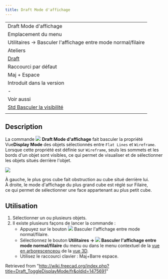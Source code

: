 ```yaml
---
title: Draft Mode d'affichage
---
```

|  |
| --- |
| Draft Mode d'affichage |
| Emplacement du menu |
| Utilitaires → Basculer l'affichage entre mode normal/filaire |
| Ateliers |
| [Draft](/Draft_Workbench/fr "Draft Workbench/fr") |
| Raccourci par défaut |
| Maj + Espace |
| Introduit dans la version |
| - |
| Voir aussi |
| [Std Basculer la visibilité](/Std_ToggleVisibility/fr "Std ToggleVisibility/fr") |
|  |

## Description

La commande ![](/images/Draft_ToggleDisplayMode.svg) **Draft Mode d'affichage** fait basculer la propriété Vue**Display Mode** des objets sélectionnés entre `Flat Lines` et `Wireframe`. Lorsque cette propriété est définie sur `Wireframe`, seuls les sommets et les bords d'un objet sont visibles, ce qui permet de visualiser et de sélectionner les objets situés derrière l'objet.

![](/images/Draft_ToggleDisplayMode_example.png)

À gauche, le plus gros cube fait obstruction au cube situé derrière lui.  
À droite, le mode d'affichage du plus grand cube est réglé sur Filaire,  
ce qui permet de sélectionner une face appartenant au plus petit cube.

## Utilisation

1. Sélectionner un ou plusieurs objets.
2. Il existe plusieurs façons de lancer la commande :
   * Appuyez sur le bouton ![](/images/Draft_ToggleDisplayMode.svg) Basculer l'affichage entre mode normal/filaire.
   * Sélectionnez le bouton **Utilitaires → ![](/images/Draft_ToggleDisplayMode.svg) Basculer l'affichage entre mode normal/filaire** du menu ou dans le menu contextuel de la [vue en arborescenceou](/Tree_view/fr "Tree view/fr") de la [vue 3D](/3D_view/fr "3D view/fr").
   * Utilisez le raccourci clavier : Maj+Barre espace.

Retrieved from "<http://wiki.freecad.org/index.php?title=Draft_ToggleDisplayMode/fr&oldid=1475691>"